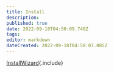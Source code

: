 ```yaml
---
title: Install
description: 
published: true
date: 2022-09-18T04:50:09.740Z
tags: 
editor: markdown
dateCreated: 2022-09-18T04:50:07.085Z
---
```


[InstallWizard](/InstallWizard){.include}